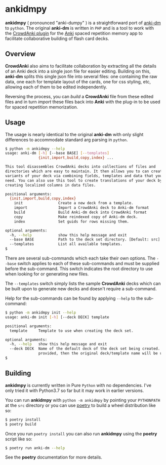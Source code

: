# **ankidmpy**

**ankidmpy** ( pronounced "anki-dumpy" ) is a straightforward port of [anki-dm](https://github.com/OnkelTem/anki-dm)    to `python`.   The original **anki-dm** is written in `PHP` and is a tool to work with the [CrowdAnki plugin](https://github.com/Stvad/CrowdAnki) for the [Anki](https://apps.ankiweb.net/) spaced repetition memory app to facilitate collaborative building of flash card decks. 

## Overview
**CrowdAnki** also aims to facilitate collaboration by extracting all the details of an Anki deck into a single json file for easier editing.  Building on this, **anki-dm** splits this single json file into several files: one containing the raw data, one each for template layout of the cards, one for css styling, etc, allowing each of them to be edited independently.

Reversing the process, you can *build* a **CrowdAnki** file from these edited files and in turn *import* these files back into **Anki** with the plug-in to be used for spaced repetition memorization.

## Usage
The usage is nearly identical to the original **anki-dm** with only slight differences to accommodate standard arg parsing in `python`.

```sh
$ python -m ankidmpy --help
usage: anki-dm [-h] [--base BASE] [--templates]
               {init,import,build,copy,index} ...

This tool disassembles CrowdAnki decks into collections of files and
directories which are easy to maintain. It then allows you to can create
variants of your deck via combining fields, templates and data that you really
need. You can also use this tool to create translations of your deck by
creating localized columns in data files.

positional arguments:
  {init,import,build,copy,index}
    init                Create a new deck from a template.
    import              Import a CrowdAnki deck to Anki-dm format
    build               Build Anki-dm deck into CrowdAnki format
    copy                Make reindexed copy of Anki-dm deck.
    index               Set guids for rows missing them.

optional arguments:
  -h, --help            show this help message and exit
  --base BASE           Path to the deck set directory. [Default: src]
  --templates           List all available templates.
$
```
There are several sub-commands which each take their own options.   The `--base` switch applies to each of these sub-commands and must be supplied before the sub-command.   This switch indicates the root directory to use when looking for or generating new files.

The `--templates` switch simply lists the sample **CrowdAnki** decks which can be built upon to generate new decks and doesn't require a sub-command.

Help for the sub-commands can be found by applying `--help` to the sub-command:

```sh
$ python -m ankidmpy init --help
usage: anki-dm init [-h] [--deck DECK] template

positional arguments:
  template     Template to use when creating the deck set.

optional arguments:
  -h, --help   show this help message and exit
  --deck DECK  Name of the default deck of the deck set being created. If not
               provided, then the original deck/template name will be used.
$
```

## Building
**ankidmpy** is currently written in Pure `Python` with no dependencies.  I've only tried it with Python3.7 so far but it may work in earlier versions.

You can run **ankidmpy** with `python -m ankidmpy` by pointing your `PYTHONPATH` at the `src` directory or you can use [poetry](https://python-poetry.org/docs/) to build a wheel distribution like so:

```sh
$ poetry install
$ poetry build
```
Once you run `poetry install` you can also run **ankidmpy** using the **poetry** script like so:

```sh
$ poetry run anki-dm --help
```
See the **poetry** documentation for more details.
